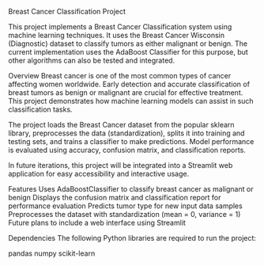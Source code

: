 Breast Cancer Classification Project

This project implements a Breast Cancer Classification system using machine learning techniques. It uses the Breast Cancer Wisconsin (Diagnostic) dataset to classify tumors as either malignant or benign. The current implementation uses the AdaBoost Classifier for this purpose, but other algorithms can also be tested and integrated.

Overview
Breast cancer is one of the most common types of cancer affecting women worldwide. Early detection and accurate classification of breast tumors as benign or malignant are crucial for effective treatment. This project demonstrates how machine learning models can assist in such classification tasks.

The project loads the Breast Cancer dataset from the popular sklearn library, preprocesses the data (standardization), splits it into training and testing sets, and trains a classifier to make predictions. Model performance is evaluated using accuracy, confusion matrix, and classification reports.

In future iterations, this project will be integrated into a Streamlit web application for easy accessibility and interactive usage.

Features
Uses AdaBoostClassifier to classify breast cancer as malignant or benign
Displays the confusion matrix and classification report for performance evaluation
Predicts tumor type for new input data samples
Preprocesses the dataset with standardization (mean = 0, variance = 1)
Future plans to include a web interface using Streamlit

Dependencies
The following Python libraries are required to run the project:

pandas
numpy
scikit-learn
